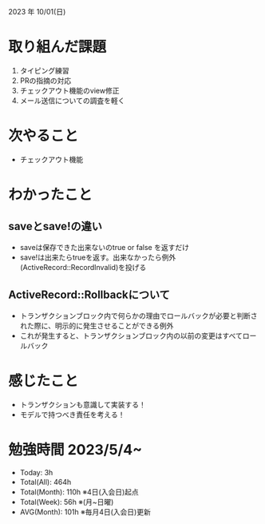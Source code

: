2023 年 10/01(日)

# 取り組んだ課題

1. タイピング練習
5. PRの指摘の対応
6. チェックアウト機能のview修正
7. メール送信についての調査を軽く


# 次やること

* チェックアウト機能

# わかったこと

## saveとsave!の違い
* saveは保存できた出来ないのtrue or false を返すだけ
* save!は出来たらtrueを返す。出来なかったら例外(ActiveRecord::RecordInvalid)を投げる

## ActiveRecord::Rollbackについて

* トランザクションブロック内で何らかの理由でロールバックが必要と判断された際に、明示的に発生させることができる例外
* これが発生すると、トランザクションブロック内の以前の変更はすべてロールバック

# 感じたこと

* トランザクションも意識して実装する！
* モデルで持つべき責任を考える！

# 勉強時間 2023/5/4~

* Today: 3h
* Total(All): 464h　
* Total(Month): 110h ※4日(入会日)起点
* Total(Week): 56h ※(月~日曜)
* AVG(Month): 101h ※毎月4日(入会日)更新
